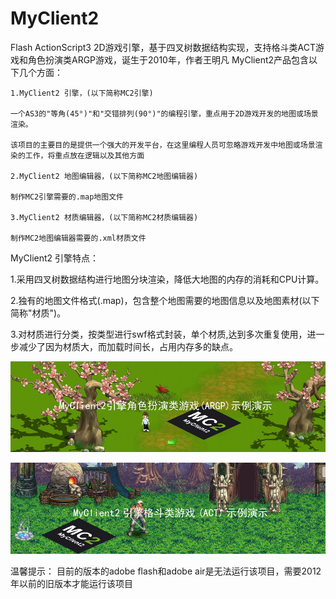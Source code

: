 # MyClient2

Flash ActionScript3 2D游戏引擎，基于四叉树数据结构实现，支持格斗类ACT游戏和角色扮演类ARGP游戏，诞生于2010年，作者王明凡
MyClient2产品包含以下几个方面：


	1.MyClient2 引擎，(以下简称MC2引擎)

	一个AS3的"等角(45°)"和"交错排列(90°)"的编程引擎，重点用于2D游戏开发的地图或场景渲染。

	该项目的主要目的是提供一个强大的开发平台，在这里编程人员可忽略游戏开发中地图或场景渲染的工作，将重点放在逻辑以及其他方面

	2.MyClient2 地图编辑器，(以下简称MC2地图编辑器)
		
	制作MC2引擎需要的.map地图文件

	3.MyClient2 材质编辑器，(以下简称MC2材质编辑器)
	
	制作MC2地图编辑器需要的.xml材质文件
	
	
MyClient2 引擎特点：

1.采用四叉树数据结构进行地图分块渲染，降低大地图的内存的消耗和CPU计算。

2.独有的地图文件格式(.map)，包含整个地图需要的地图信息以及地图素材(以下简称"材质")。

3.对材质进行分类，按类型进行swf格式封装，单个材质,达到多次重复使用，进一步减少了因为材质大，而加载时间长，占用内存多的缺点。

 ![image](https://github.com/mingfanwang/MyClient2/blob/master/ARGP%E6%BC%94%E7%A4%BA.jpg)
 
  ![image](https://github.com/mingfanwang/MyClient2/blob/master/ACT%E6%BC%94%E7%A4%BA.jpg)

温馨提示：
目前的版本的adobe flash和adobe air是无法运行该项目，需要2012年以前的旧版本才能运行该项目


